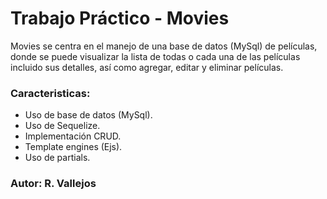 # Trabajo Práctico - Movies

Movies se centra en el manejo de una base de datos (MySql) de películas, donde se puede visualizar la lista de todas o cada una de las películas incluido sus detalles, así como agregar, editar y eliminar películas.

### Caracteristicas:
- Uso de base de datos (MySql).
- Uso de Sequelize.
- Implementación CRUD.
- Template engines (Ejs).
- Uso de partials.

### Autor: R. Vallejos